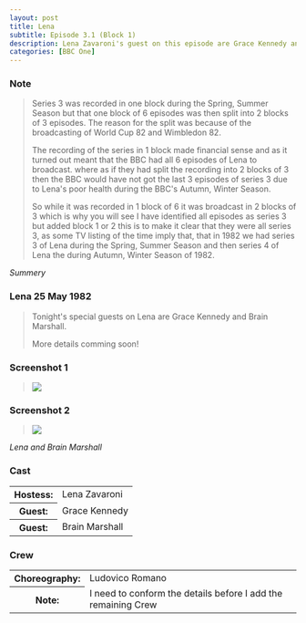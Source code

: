 ```yaml
---
layout: post
title: Lena
subtitle: Episode 3.1 (Block 1)
description: Lena Zavaroni's guest on this episode are Grace Kennedy and Brain Marshall.
categories: [BBC One]
---
```



### Note
> Series 3 was recorded in one block during the Spring, Summer Season but that one block of 6 episodes was then split into 2 blocks of 3 episodes. The reason for the split was because of the broadcasting of World Cup 82 and Wimbledon 82.
>
> The recording of the series in 1 block made financial sense and as it turned out meant that the BBC had all 6 episodes of Lena to broadcast. where as if they had split the recording into 2 blocks of 3 then the BBC would have not got the last 3 episodes of series 3 due to Lena's poor health during the BBC's Autumn, Winter Season.
>
> So while it was recorded in 1 block of 6 it was broadcast in 2 blocks of 3 which is why you will see I have identified all episodes as series 3 but added block 1 or 2 this is to make it clear that they were all series 3, as some TV listing of the time imply that, that in 1982 we had series 3 of Lena during the Spring, Summer Season and then series 4 of Lena the during Autumn, Winter Season of 1982.

<cite>Summery</cite>

### Lena 25 May 1982
> Tonight's special guests on Lena are Grace Kennedy and Brain Marshall.
>
> More details comming soon!

### Screenshot 1
> ![](/assets/images/BBC1981-lena-screenshot-01.png)

### Screenshot 2
> ![](/assets/images/BBC1981-lena-screenshot-02.png)

<cite>Lena and Brain Marshall</cite>

### Cast
<table>
<tr><th>Hostess:</th> <td>Lena Zavaroni</td></tr>
<tr><th>Guest:</th> <td>Grace Kennedy</td></tr>
<tr><th>Guest:</th> <td>Brain Marshall</td></tr>
</table>

### Crew
<table>
<tr><th>Choreography:</th> <td>Ludovico Romano</td></tr>
<tr><th>Note:</th> <td>I need to conform the details before I add the remaining Crew</td></tr>
</table>

